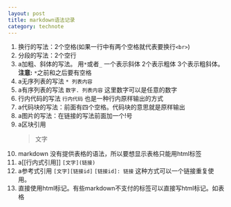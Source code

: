 ```yaml
--- 
layout: post
title: markdown语法记录
category: technote
--- 
```


1. 换行的写法：2个空格(如果一行中有两个空格就代表要换行`<br>`)
1. 分段的写法：2个空行
1. a加粗、斜体的写法。 用`*`或者`_` 一个表示斜体 2个表示粗体 3个表示粗斜体。 **注意:** `*`之前和之后要有空格
1. a无序列表的写法 `* 列表内容`
1. a有序列表的写法 `数字. 列表内容` 这里数字可以是任意的数字
1. 行内代码的写法 ``行内代码``  也是一种行内原样输出的方式
1. a代码块的写法：前面有四个空格。代码块的意思就是原样输出
1. a图片的写法：在链接的写法前面加一个!号
1. a区块引用
    >文字 
1. markdown 没有提供表格的语法，所以要想显示表格只能用html标签
1. a[[行内式引用]]
   `[文字](链接)`
1. a参考式引用
    `[文字][链接id]`
	`[链接id]: 链接` 
这种方式可以一个链接重复使用。 
1. 直接使用html标记。有些markdown不支付的标签可以直接写html标记。如表格

